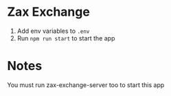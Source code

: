# Zax Exchange

1. Add env variables to `.env`
2. Run `npm run start` to start the app

# Notes
You must run zax-exchange-server too to start this app

